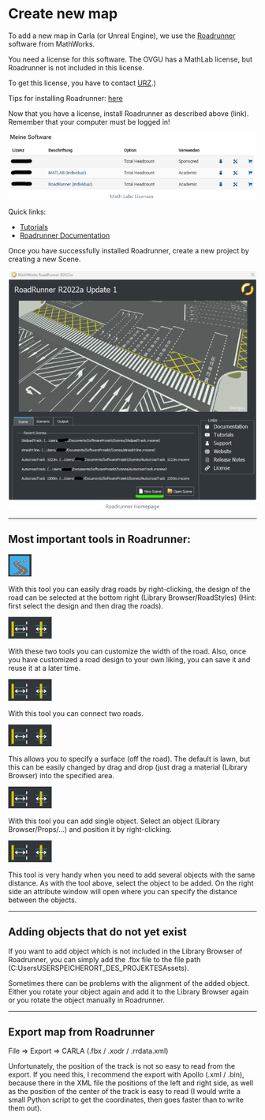 # Create new map 

To add a new map in Carla (or Unreal Engine), we use the [Roadrunner](https://de.mathworks.com/products/roadrunner.html) software from MathWorks.

You need a license for this software. The OVGU has a MathLab license, but Roadrunner is not included in this license.

To get this license, you have to contact [URZ](https://www.urz.ovgu.de/MATLAB.html).)

Tips for installing Roadrunner:
[here](https://de.mathworks.com/help/roadrunner/ug/install-and-activate-roadrunner.html?s_tid=srchtit)

Now that you have a license, install Roadrunner as described above (link). Remember that your computer must be logged in!

![licenses](./docs/source/images/licenses.png)

Quick links: 
- [Tutorials](https://de.mathworks.com/videos/search.html?q=&fq[]=product:RD&page=1)
- [Roadrunner Documentation](https://de.mathworks.com/help/roadrunner/index.html)

Once you have successfully installed Roadrunner, create a new project by creating a new Scene.

![RoadrunnerHomepage](./docs/source/images/RoadrunnerHomepage.png)

---

## Most important tools in Roadrunner:

![Item 1](./docs/source/images/rrItem1.png)

With this tool you can easily drag roads by right-clicking, the design of the road can be selected at the bottom right (Library Browser/RoadStyles) (Hint: first select the design and then drag the roads).

![Item 2](./docs/source/images/rrItem2.png)

With these two tools you can customize the width of the road. Also, once you have customized a road design to your own liking, you can save it and reuse it at a later time.

![Item 3](./docs/source/images/rrItem2.png)

With this tool you can connect two roads.

![Item 4](./docs/source/images/rrItem2.png)

This allows you to specify a surface (off the road). The default is lawn, but this can be easily changed by drag and drop (just drag a material (Library Browser) into the specified area.

![Item 5](./docs/source/images/rrItem2.png)

With this tool you can add single object. Select an object (Library Browser/Props/...) and position it by right-clicking.

![Item 6](./docs/source/images/rrItem2.png)

This tool is very handy when you need to add several objects with the same distance. As with the tool above, select the object to be added. On the right side an attribute window will open where you can specify the distance between the objects.

---

## Adding objects that do not yet exist

If you want to add object which is not included in the Library Browser of Roadrunner, you can simply add the .fbx file to the file path (C:UsersUSERSPEICHERORT_DES_PROJEKTESAssets).

Sometimes there can be problems with the alignment of the added object. Either you rotate your object again and add it to the Library Browser again or you rotate the object manually in Roadrunner.

---

## Export map from Roadrunner

File => Export => CARLA (.fbx / .xodr / .rrdata.xml)

Unfortunately, the position of the track is not so easy to read from the export. If you need this, I recommend the export with Apollo (.xml / .bin), because there in the XML file the positions of the left and right side, as well as the position of the center of the track is easy to read (I would write a small Python script to get the coordinates, then goes faster than to write them out).
